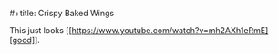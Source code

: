 #+title: Crispy Baked Wings

This just looks [[https://www.youtube.com/watch?v=mh2AXh1eRmE][good]].
